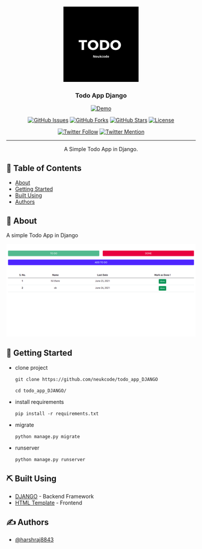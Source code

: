 <p align="center">
  <a href="" rel="noopener">
 <img width=200px height=200px src="project/logo.png" alt="TODO APP"></a>
</p>

<h3 align="center">Todo App Django</h3>

<div align="center">

[![Demo](https://img.shields.io/badge/Demo-LIVE-blue)](https://neukcodedemo.pythonanywhere.com/todo/)

[![GitHub Issues](https://img.shields.io/github/issues/neukcode/todo_app_DJANGO)](https://github.com/neukcode/todo_app_DJANGO/issues) [![GitHub Forks](https://img.shields.io/github/forks/neukcode/todo_app_DJANGO)](https://github.com/neukcode/todo_app_DJANGO/network/members) [![GitHub Stars](https://img.shields.io/github/stars/neukcode/todo_app_DJANGO)](https://github.com/neukcode/todo_app_DJANGO/stargazers) [![License](https://img.shields.io/github/license/neukcode/todo_app_DJANGO)](https://github.com/neukcode/todo_app_DJANGO/blob/master/LICENSE.md)

[![Twitter Follow](https://img.shields.io/twitter/follow/neukcode?style=social&label=Follow)](https://twitter.com/neukcode?ref_src=twsrc%5Etfw) [![Twitter Mention](https://img.shields.io/twitter/url?label=%40Mention&style=social&url=https://twitter.com/neukcode)](https://twitter.com/intent/tweet?screen_name=neukcode&ref_src=twsrc%5Etfw)

</div>

---

<p align="center"> A Simple Todo App in Django.
    <br> 
</p>

## 📝 Table of Contents

- [About](#about)
- [Getting Started](#getting_started)
- [Built Using](#built_using)
- [Authors](#authors)

## 🧐 About <a name = "about"></a>

A simple Todo App in Django

<p align="center">
 <img src="project/image.png" alt="TODO APP">
</p>

## 🏁 Getting Started <a name = "getting_started"></a>

- clone project
  ```
  git clone https://github.com/neukcode/todo_app_DJANGO
  ```
  ```
  cd todo_app_DJANGO/
  ```
- install requirements
  ```
  pip install -r requirements.txt
  ```
- migrate
  ```
  python manage.py migrate
  ```
- runserver
  ```
  python manage.py runserver
  ```

## ⛏️ Built Using <a name = "built_using"></a>

- [DJANGO](https://www.djangoproject.com/) - Backend Framework
- [HTML Template](https://github.com/neukcode/todo-app-html-template) - Frontend

## ✍️ Authors <a name = "authors"></a>

- [@harshraj8843](https://github.com/harshraj8843)